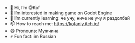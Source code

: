- 👋 Hi, I’m @Kof
- 👀 I’m interested in making game on Godot Engine
- 🌱 I’m currently learning: че учу, ниче не учу я раздолбай
- 📫 How to reach me: https://kofaniy.itch.io/
- 😄 Pronouns: Мужчина
- ⚡ Fun fact: im Russian
